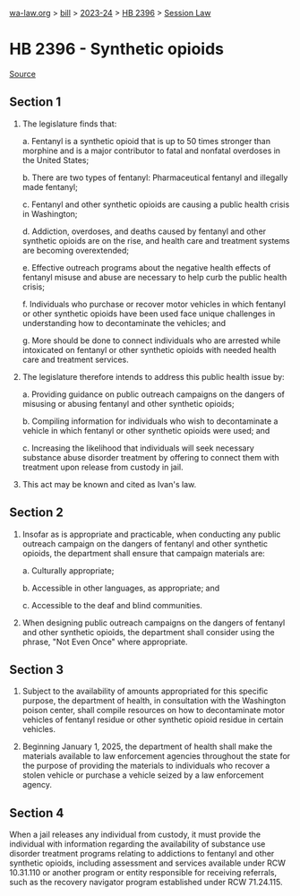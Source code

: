[wa-law.org](/) > [bill](/bill/) > [2023-24](/bill/2023-24/) > [HB 2396](/bill/2023-24/hb/2396/) > [Session Law](/bill/2023-24/hb/2396/S.SL/)

# HB 2396 - Synthetic opioids

[Source](http://lawfilesext.leg.wa.gov/biennium/2023-24/Pdf/Bills/Session%20Laws/House/2396-S.SL.pdf)

## Section 1
1. The legislature finds that:

    a. Fentanyl is a synthetic opioid that is up to 50 times stronger than morphine and is a major contributor to fatal and nonfatal overdoses in the United States;

    b. There are two types of fentanyl: Pharmaceutical fentanyl and illegally made fentanyl;

    c. Fentanyl and other synthetic opioids are causing a public health crisis in Washington;

    d. Addiction, overdoses, and deaths caused by fentanyl and other synthetic opioids are on the rise, and health care and treatment systems are becoming overextended;

    e. Effective outreach programs about the negative health effects of fentanyl misuse and abuse are necessary to help curb the public health crisis;

    f. Individuals who purchase or recover motor vehicles in which fentanyl or other synthetic opioids have been used face unique challenges in understanding how to decontaminate the vehicles; and

    g. More should be done to connect individuals who are arrested while intoxicated on fentanyl or other synthetic opioids with needed health care and treatment services.

2. The legislature therefore intends to address this public health issue by:

    a. Providing guidance on public outreach campaigns on the dangers of misusing or abusing fentanyl and other synthetic opioids;

    b. Compiling information for individuals who wish to decontaminate a vehicle in which fentanyl or other synthetic opioids were used; and

    c. Increasing the likelihood that individuals will seek necessary substance abuse disorder treatment by offering to connect them with treatment upon release from custody in jail.

3. This act may be known and cited as Ivan's law.

## Section 2
1. Insofar as is appropriate and practicable, when conducting any public outreach campaign on the dangers of fentanyl and other synthetic opioids, the department shall ensure that campaign materials are:

    a. Culturally appropriate;

    b. Accessible in other languages, as appropriate; and

    c. Accessible to the deaf and blind communities.

2. When designing public outreach campaigns on the dangers of fentanyl and other synthetic opioids, the department shall consider using the phrase, "Not Even Once" where appropriate.

## Section 3
1. Subject to the availability of amounts appropriated for this specific purpose, the department of health, in consultation with the Washington poison center, shall compile resources on how to decontaminate motor vehicles of fentanyl residue or other synthetic opioid residue in certain vehicles.

2. Beginning January 1, 2025, the department of health shall make the materials available to law enforcement agencies throughout the state for the purpose of providing the materials to individuals who recover a stolen vehicle or purchase a vehicle seized by a law enforcement agency.

## Section 4
When a jail releases any individual from custody, it must provide the individual with information regarding the availability of substance use disorder treatment programs relating to addictions to fentanyl and other synthetic opioids, including assessment and services available under RCW 10.31.110 or another program or entity responsible for receiving referrals, such as the recovery navigator program established under RCW 71.24.115.
